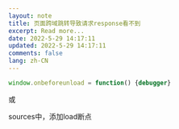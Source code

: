 ```yaml
---
layout: note
title: 页面跨域跳转导致请求response看不到
excerpt: Read more...
date: 2022-5-29 14:17:11
updated: 2022-5-29 14:17:11
comments: false
lang: zh-CN
---
```


```js
window.onbeforeunload = function() {debugger}
```

或

sources中，添加load断点
  